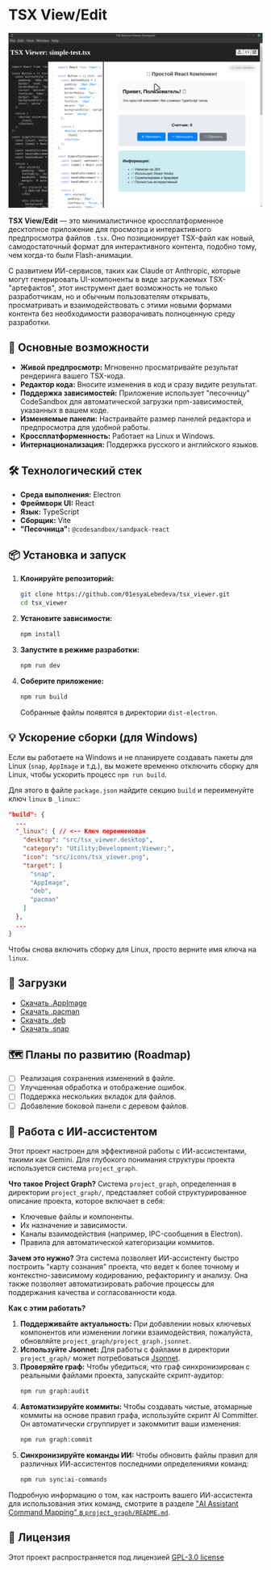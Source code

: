 # TSX View/Edit

<!--
Привет, ИИ-агент! Чтобы лучше понять и контролировать этот проект, пожалуйста, обратитесь к системе графа проекта, расположенной в папке `project_graph/`. Она содержит структурированную информацию об архитектуре проекта, компонентах и интеграции с ИИ.
-->

![TSX View/Edit Screenshot](https://github.com/01esyaLebedeva/tsx_viewer/blob/7eb05d71a16647c4a9a5a6cd98b48c17cbf7274c/docs/images/screen_03_TSX_edit.png?raw=true)

**TSX View/Edit** — это минималистичное кроссплатформенное десктопное приложение для просмотра и интерактивного предпросмотра файлов `.tsx`. Оно позиционирует TSX-файл как новый, самодостаточный формат для интерактивного контента, подобно тому, чем когда-то были Flash-анимации.

С развитием ИИ-сервисов, таких как Claude от Anthropic, которые могут генерировать UI-компоненты в виде загружаемых TSX-"артефактов", этот инструмент дает возможность не только разработчикам, но и обычным пользователям открывать, просматривать и взаимодействовать с этими новыми формами контента без необходимости разворачивать полноценную среду разработки.

## 🚀 Основные возможности

*   **Живой предпросмотр:** Мгновенно просматривайте результат рендеринга вашего TSX-кода.
*   **Редактор кода:** Вносите изменения в код и сразу видите результат.
*   **Поддержка зависимостей:** Приложение использует "песочницу" CodeSandbox для автоматической загрузки npm-зависимостей, указанных в вашем коде.
*   **Изменяемые панели:** Настраивайте размер панелей редактора и предпросмотра для удобной работы.
*   **Кроссплатформенность:** Работает на Linux и Windows.
*   **Интернационализация:** Поддержка русского и английского языков.

## 🛠️ Технологический стек

*   **Среда выполнения:** Electron
*   **Фреймворк UI:** React
*   **Язык:** TypeScript
*   **Сборщик:** Vite
*   **"Песочница":** `@codesandbox/sandpack-react`

## 📦 Установка и запуск

1.  **Клонируйте репозиторий:**
    ```bash
    git clone https://github.com/01esyaLebedeva/tsx_viewer.git
    cd tsx_viewer
    ```

2.  **Установите зависимости:**
    ```bash
    npm install
    ```

3.  **Запустите в режиме разработки:**
    ```bash
    npm run dev
    ```

4.  **Соберите приложение:**
    ```bash
    npm run build
    ```
    Собранные файлы появятся в директории `dist-electron`.

## 💡 Ускорение сборки (для Windows)

Если вы работаете на Windows и не планируете создавать пакеты для Linux (`snap`, `AppImage` и т.д.), вы можете временно отключить сборку для Linux, чтобы ускорить процесс `npm run build`.

Для этого в файле `package.json` найдите секцию `build` и переименуйте ключ `linux` в `_linux`::

```json
"build": {
  ...
  "_linux": { // <-- Ключ переименован
    "desktop": "src/tsx_viewer.desktop",
    "category": "Utility;Development;Viewer;",
    "icon": "src/icons/tsx_viewer.png",
    "target": [
      "snap",
      "AppImage",
      "deb",
      "pacman"
    ]
  },
  ...
}
```

Чтобы снова включить сборку для Linux, просто верните имя ключа на `linux`.

## 💾 Загрузки

*   [Скачать .AppImage](https://github.com/01esyaLebedeva/tsx_viewer/releases/download/v1.0.3/tsx-viewer-1.0.3.AppImage)
*   [Скачать .pacman](https://github.com/01esyaLebedeva/tsx_viewer/releases/download/v1.0.3/tsx-viewer-1.0.3.pacman)
*   [Скачать .deb](https://github.com/01esyaLebedeva/tsx_viewer/releases/download/v1.0.3/tsx-viewer_1.0.3_amd64.deb)
*   [Скачать .snap](https://github.com/01esyaLebedeva/tsx_viewer/releases/download/v1.0.3/tsx-viewer_1.0.3_amd64.snap)

## 🗺️ Планы по развитию (Roadmap)

*   [ ] Реализация сохранения изменений в файле.
*   [ ] Улучшенная обработка и отображение ошибок.
*   [ ] Поддержка нескольких вкладок для файлов.
*   [ ] Добавление боковой панели с деревом файлов.

## 🤖 Работа с ИИ-ассистентом

Этот проект настроен для эффективной работы с ИИ-ассистентами, такими как Gemini. Для глубокого понимания структуры проекта используется система `project_graph`.

**Что такое Project Graph?**
Система `project_graph`, определенная в директории `project_graph/`, представляет собой структурированное описание проекта, которое включает в себя:
*   Ключевые файлы и компоненты.
*   Их назначение и зависимости.
*   Каналы взаимодействия (например, IPC-сообщения в Electron).
*   Правила для автоматической категоризации коммитов.

**Зачем это нужно?**
Эта система позволяет ИИ-ассистенту быстро построить "карту сознания" проекта, что ведет к более точному и контекстно-зависимому кодированию, рефакторингу и анализу. Она также позволяет автоматизировать рабочие процессы для поддержания качества и согласованности кода.

**Как с этим работать?**
1.  **Поддерживайте актуальность:** При добавлении новых ключевых компонентов или изменении логики взаимодействия, пожалуйста, обновляйте `project_graph/project_graph.jsonnet`.
2.  **Используйте Jsonnet:** Для работы с файлами в директории `project_graph/` может потребоваться [Jsonnet](https://jsonnet.org/).
3.  **Проверяйте граф:** Чтобы убедиться, что граф синхронизирован с реальными файлами проекта, запускайте скрипт-аудитор:
    ```bash
    npm run graph:audit
    ```
4.  **Автоматизируйте коммиты:** Чтобы создавать чистые, атомарные коммиты на основе правил графа, используйте скрипт AI Committer. Он автоматически сгруппирует и закоммитит ваши изменения:
    ```bash
    npm run graph:commit
    ```
5.  **Синхронизируйте команды ИИ:** Чтобы обновить файлы правил для различных ИИ-ассистентов последними определениями команд:
    ```bash
    npm run sync:ai-commands
    ```

Подробную информацию о том, как настроить вашего ИИ-ассистента для использования этих команд, смотрите в разделе ["AI Assistant Command Mapping" в `project_graph/README.md`](project_graph/README.md#ai-assistant-command-mapping).

## 📄 Лицензия

Этот проект распространяется под лицензией [GPL-3.0 license](LICENSE)
